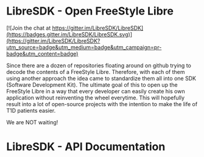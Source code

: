 # LibreSDK - Open FreeStyle Libre

[![Join the chat at https://gitter.im/LibreSDK/LibreSDK](https://badges.gitter.im/LibreSDK/LibreSDK.svg)](https://gitter.im/LibreSDK/LibreSDK?utm_source=badge&utm_medium=badge&utm_campaign=pr-badge&utm_content=badge)

Since there are a dozen of repositories floating around on github trying to decode the contents of a FreeStyle Libre. 
Therefore, with each of them using another approach the idea came to standardize them all into one SDK (Software Development Kit).
The ultimate goal of this to open up the FreeStyle Libre in a way that every developer can easily create his own application without reinventing the wheel everytime.
This will hopefully result into a lot of open-source projects with the intention to make the life of T1D patients easier. 

We are NOT waiting!

# LibreSDK - API Documentation
